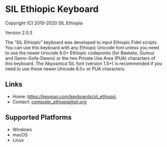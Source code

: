 SIL Ethiopic Keyboard
=====================

Copyright (C) 2010-2020 SIL Ethiopia

Version 2.0.3

The “SIL Ethiopic” keyboard was developed to input Ethiopic Fidel scripts. You can use this keyboard with any Ethiopic Unicode font unless you need to use the newer Unicode 6.0+ Ethiopic codepoints (for Basketo, Gumuz and Gamo-Gofa-Dawro) or the two Private Use Area (PUA) characters of this keyboard. The Abyssinica SIL font (version 1.5+) is recommended if you need to use these newer Unicode 6.0+ or PUA characters.

Links
-----

 * Home:     https://keyman.com/keyboards/sil_ethiopic
 * Contact:  <computer_ethiopia@sil.org>

Supported Platforms
-------------------
 * Windows
 * macOS
 * Linux
